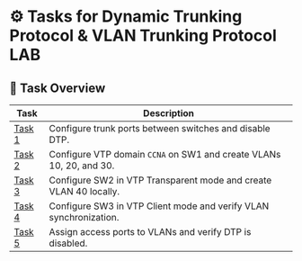 # ⚙️ Tasks for Dynamic Trunking Protocol & VLAN Trunking Protocol LAB

## 📜 Task Overview

| Task | Description |
|------|--------------|
| [Task 1](./task1-config.md) | Configure trunk ports between switches and disable DTP. |
| [Task 2](./task2-config.md) | Configure VTP domain `CCNA` on SW1 and create VLANs 10, 20, and 30. |
| [Task 3](./task3-config.md) | Configure SW2 in VTP Transparent mode and create VLAN 40 locally. |
| [Task 4](./task4-config.md) | Configure SW3 in VTP Client mode and verify VLAN synchronization. |
| [Task 5](./task5-config.md) | Assign access ports to VLANs and verify DTP is disabled. |
